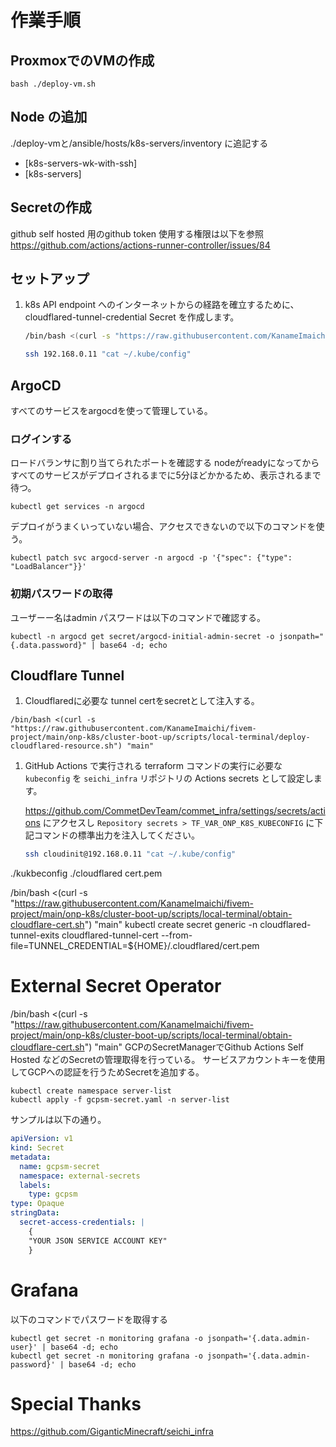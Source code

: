 # 作業手順

## ProxmoxでのVMの作成

```shell
bash ./deploy-vm.sh
```

## Node の追加

./deploy-vmと/ansible/hosts/k8s-servers/inventory に追記する

- [k8s-servers-wk-with-ssh]
- [k8s-servers]

## Secretの作成

github self hosted 用のgithub token
使用する権限は以下を参照
https://github.com/actions/actions-runner-controller/issues/84

## セットアップ

1. k8s API endpoint へのインターネットからの経路を確立するために、 cloudflared-tunnel-credential Secret を作成します。

    ```bash
    /bin/bash <(curl -s "https://raw.githubusercontent.com/KanameImaichi/fivem-project/main/onp-k8s/cluster-boot-up/scripts/local-terminal/deploy-k8s-api-cloudflared-resources-to-cp-1.sh") "main"
    ```

   ```bash
   ssh 192.168.0.11 "cat ~/.kube/config" 
   ```

## ArgoCD

すべてのサービスをargocdを使って管理している。

### ログインする

ロードバランサに割り当てられたポートを確認する
nodeがreadyになってからすべてのサービスがデプロイされるまでに5分ほどかかるため、表示されるまで待つ。

```shell
kubectl get services -n argocd
```

デプロイがうまくいっていない場合、アクセスできないので以下のコマンドを使う。

```shell
kubectl patch svc argocd-server -n argocd -p '{"spec": {"type": "LoadBalancer"}}'
```

### 初期パスワードの取得

ユーザーー名はadmin
パスワードは以下のコマンドで確認する。

```shell
kubectl -n argocd get secret/argocd-initial-admin-secret -o jsonpath="{.data.password}" | base64 -d; echo
```
## Cloudflare Tunnel
1. Cloudflaredに必要な tunnel certをsecretとして注入する。
```shell
/bin/bash <(curl -s "https://raw.githubusercontent.com/KanameImaichi/fivem-project/main/onp-k8s/cluster-boot-up/scripts/local-terminal/deploy-cloudflared-resource.sh") "main"
```
1. GitHub Actions で実行される terraform コマンドの実行に必要な `kubeconfig` を `seichi_infra` リポジトリの Actions secrets として設定します。

   https://github.com/CommetDevTeam/commet_infra/settings/secrets/actions にアクセスし `Repository secrets > TF_VAR_ONP_K8S_KUBECONFIG` に下記コマンドの標準出力を注入してください。
    ```bash
    ssh cloudinit@192.168.0.11 "cat ~/.kube/config" 
    ```
./kukbeconfig
./cloudflared cert.pem

/bin/bash <(curl -s "https://raw.githubusercontent.com/KanameImaichi/fivem-project/main/onp-k8s/cluster-boot-up/scripts/local-terminal/obtain-cloudflare-cert.sh") "main"
kubectl create secret generic -n cloudflared-tunnel-exits cloudflared-tunnel-cert --from-file=TUNNEL_CREDENTIAL=${HOME}/.cloudflared/cert.pem

# External Secret Operator
/bin/bash <(curl -s "https://raw.githubusercontent.com/KanameImaichi/fivem-project/main/onp-k8s/cluster-boot-up/scripts/local-terminal/obtain-cloudflare-cert.sh") "main"
GCPのSecretManagerでGithub Actions Self Hosted などのSecretの管理取得を行っている。
サービスアカウントキーを使用してGCPへの認証を行うためSecretを追加する。

```shell
kubectl create namespace server-list
kubectl apply -f gcpsm-secret.yaml -n server-list 
```

サンプルは以下の通り。

```yaml
apiVersion: v1
kind: Secret
metadata:
  name: gcpsm-secret
  namespace: external-secrets
  labels:
    type: gcpsm
type: Opaque
stringData:
  secret-access-credentials: |
    {
    "YOUR JSON SERVICE ACCOUNT KEY"
    }


```

# Grafana

以下のコマンドでパスワードを取得する

```shell
kubectl get secret -n monitoring grafana -o jsonpath='{.data.admin-user}' | base64 -d; echo
kubectl get secret -n monitoring grafana -o jsonpath='{.data.admin-password}' | base64 -d; echo
```

# Special Thanks

https://github.com/GiganticMinecraft/seichi_infra